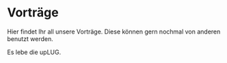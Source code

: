 # Vorträge

Hier findet Ihr all unsere Vorträge. Diese können gern nochmal von anderen benutzt werden.

Es lebe die upLUG.


